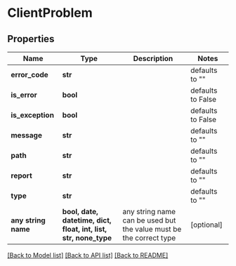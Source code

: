 # ClientProblem

## Properties
Name | Type | Description | Notes
------------ | ------------- | ------------- | -------------
**error_code** | **str** |  | defaults to ""
**is_error** | **bool** |  | defaults to False
**is_exception** | **bool** |  | defaults to False
**message** | **str** |  | defaults to ""
**path** | **str** |  | defaults to ""
**report** | **str** |  | defaults to ""
**type** | **str** |  | defaults to ""
**any string name** | **bool, date, datetime, dict, float, int, list, str, none_type** | any string name can be used but the value must be the correct type | [optional]

[[Back to Model list]](../README.md#documentation-for-models) [[Back to API list]](../README.md#documentation-for-api-endpoints) [[Back to README]](../README.md)


